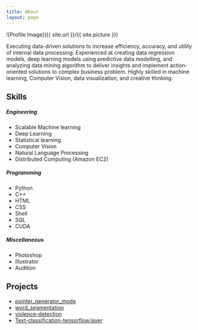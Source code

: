 ```yaml
---
title: About
layout: page
---
```

![Profile Image]({{ site.url }}/{{ site.picture }})

<p>Executing data-driven solutions to increase efficiency, accuracy, and utility of internal data processing. 
Experienced at creating data regression models, deep learning models using predictive data modelling, and 
analyzing data mining algorithm to deliver insights and implement action-oriented solutions to complex business problem. 
Highly skilled in machine learning, Computer Vision, data visualization, and creative thinking. </p>


<h2>Skills</h2>

<h5> Engineering </h5> 
<ul class="engineering-list">
    <li>Scalable Machine learning</li>
    <li>Deep Learning</li>
    <li>Statistical learning</li>
    <li> Computer Vision </li>
    <li> Natural Language Processing </li> 
    <li> Distributed Computing (Amazon EC2)</li>
</ul>

<h5>Programming</h5>
<ul class="programming-list">
    <li>Python</li>
    <li>C++</li>
    <li>HTML</li>
    <li>CSS</li>
    <li>Shell</li>
    <li>SQL</li>
    <li>CUDA</li>
</ul>

<h5>Miscellaneous</h5>
<ul class="miscellaneous-list">
    <li>Photoshop</li>
    <li>Illustrator</li>
    <li>Audition</li>
</ul>

<h2>Projects</h2>

<ul>
	<li><a href="https://github.com/">pointer_generator_mode</a></li>
	<li><a href="https://github.com/">word_segmentation</a></li>
	<li><a href="https://github.com/">violence-detection</a></li>
	<li><a href="https://github.com/">Text-classification-tensorflow.layer</a></li>
</ul>
